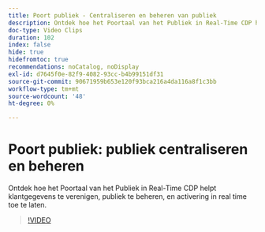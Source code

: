 ```yaml
---
title: Poort publiek - Centraliseren en beheren van publiek
description: Ontdek hoe het Poortaal van het Publiek in Real-Time CDP helpt klantgegevens te verenigen, publiek te beheren, en activering in real time toe te laten.
doc-type: Video Clips
duration: 102
index: false
hide: true
hidefromtoc: true
recommendations: noCatalog, noDisplay
exl-id: d7645f0e-82f9-4082-93cc-b4b99151df31
source-git-commit: 90671959b653e120f93bca216a4da116a8f1c3bb
workflow-type: tm+mt
source-wordcount: '48'
ht-degree: 0%

---
```


# Poort publiek: publiek centraliseren en beheren

Ontdek hoe het Poortaal van het Publiek in Real-Time CDP helpt klantgegevens te verenigen, publiek te beheren, en activering in real time toe te laten.

<!-- 62_S508_3442517_101_audience-portal-centralizing-and-managing-audiences -->
>[!VIDEO](https://video.tv.adobe.com/v/3458287/?learn=on&enablevpops=true)
